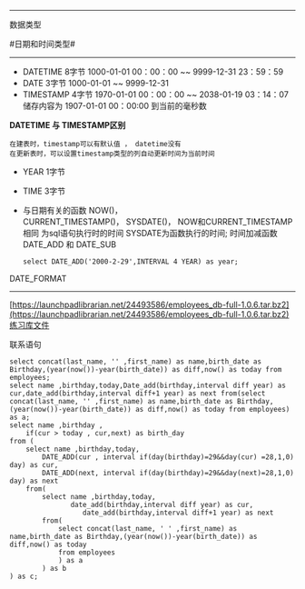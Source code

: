 
----------
数据类型

#日期和时间类型#

----------
- DATETIME   8字节		1000-01-01 00：00：00 ~~ 9999-12-31 23：59：59
- DATE		 3字节		1000-01-01            ~~ 9999-12-31
- TIMESTAMP  4字节		1970-01-01 00：00：00 ~~ 2038-01-19 03：14：07 储存内容为 1907-01-01 00：00:00 到当前的毫秒数

**DATETIME 与 TIMESTAMP区别**

    在建表时，timestamp可以有默认值 ， datetime没有
	在更新表时，可以设置timestamp类型的列自动更新时间为当前时间

- YEAR		 1字节
- TIME		 3字节

- 与日期有关的函数
NOW()，  
CURRENT_TIMESTAMP()，
SYSDATE()，
NOW和CURRENT_TIMESTAMP相同 为sql语句执行时的时间
SYSDATE为函数执行的时间;
时间加减函数
DATE_ADD 和  DATE_SUB
	
    `select DATE_ADD('2000-2-29',INTERVAL 4 YEAR) as year;`

DATE_FORMAT
	
---------
[https://launchpadlibrarian.net/24493586/employees_db-full-1.0.6.tar.bz2](https://launchpadlibrarian.net/24493586/employees_db-full-1.0.6.tar.bz2)练习库文件

联系语句

    select concat(last_name, '' ,first_name) as name,birth_date as Birthday,(year(now())-year(birth_date)) as diff,now() as today from employees;
    select name ,birthday,today,Date_add(birthday,interval diff year) as cur,date_add(birthday,interval diff+1 year) as next from(select concat(last_name, '' ,first_name) as name,birth_date as Birthday,(year(now())-year(birth_date)) as diff,now() as today from employees) as a;
    select name ,birthday ,
		if(cur > today , cur,next) as birth_day
	from (
		select name ,birthday,today,
			DATE_ADD(cur , interval if(day(birthday)=29&&day(cur) =28,1,0) day) as cur,
			DATE_ADD(next, interval if(day(birthday)=29&&day(next)=28,1,0) day) as next 
		from(
		    select name ,birthday,today,
		    	   date_add(birthday,interval diff year) as cur,
		              date_add(birthday,interval diff+1 year) as next 
		    from(
		    	select concat(last_name, ' ' ,first_name) as name,birth_date as Birthday,(year(now())-year(birth_date)) as diff,now() as today 
		    	from employees
		    	) as a
		    ) as b
	) as c;		


